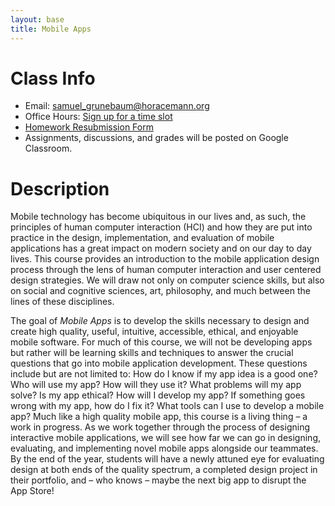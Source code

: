 ```yaml
---
layout: base
title: Mobile Apps
---
```

# Class Info
  - Email: [samuel_grunebaum@horacemann.org](mailto:samuel_grunebaum@horacemann.org)
  - Office Hours: [Sign up for a time slot](/TODO/)
  - [Homework Resubmission Form](https://forms.gle/P87WvdRmAn8tR4hU7)
  - Assignments, discussions, and grades will be posted on Google Classroom.

# Description
Mobile technology has become ubiquitous in our lives and, as such, the principles of human computer interaction (HCI) and how they are put into practice in the design, implementation, and evaluation of mobile applications has a great impact on modern society and on our day to day lives. This course provides an introduction to the mobile application design process through the lens of human computer interaction and user centered design strategies. We will draw not only on computer science skills, but also on social and cognitive sciences, art, philosophy, and much between the lines of these disciplines. 

The goal of _Mobile Apps_ is to develop the skills necessary to design and create high quality, useful, intuitive, accessible, ethical, and enjoyable mobile software. For much of this course, we will not be developing apps but rather will be learning skills and techniques to answer the crucial questions that go into mobile application development. These questions include but are not limited to: How do I know if my app idea is a good one? Who will use my app? How will they use it? What problems will my app solve? Is my app ethical? How will I develop my app? If something goes wrong with my app, how do I fix it? What tools can I use to develop a mobile app? Much like a high quality mobile app, this course is a living thing – a work in progress. As we work together through the process of designing interactive mobile applications, we will see how far we can go in designing, evaluating, and implementing novel mobile apps alongside our teammates. By the end of the year, students will have a newly attuned eye for evaluating design at both ends of the quality spectrum, a completed design project in their portfolio, and – who knows – maybe the next big app to disrupt the App Store!
